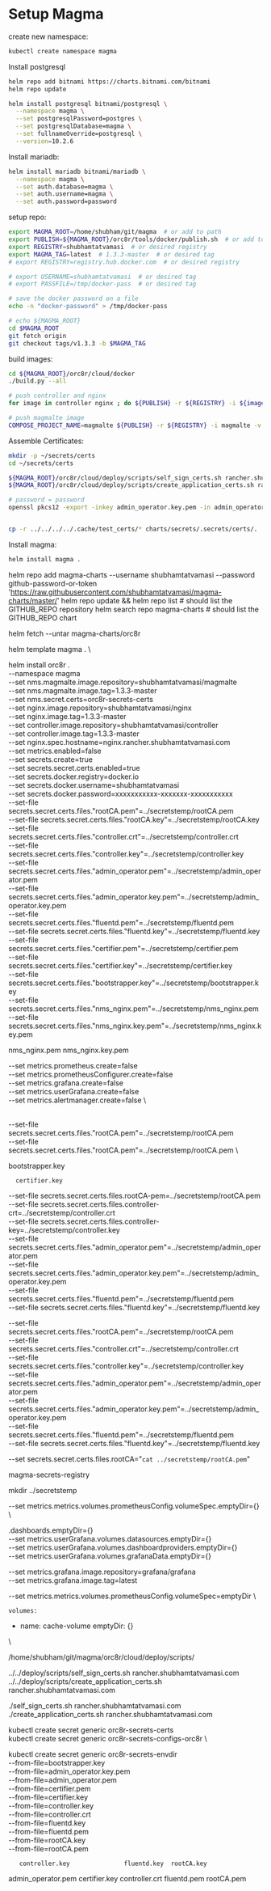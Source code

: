 # Setup Magma

create new namespace:
```bash
kubectl create namespace magma
```

Install postgresql
```bash
helm repo add bitnami https://charts.bitnami.com/bitnami
helm repo update

helm install postgresql bitnami/postgresql \
  --namespace magma \
  --set postgresqlPassword=postgres \
  --set postgresqlDatabase=magma \
  --set fullnameOverride=postgresql \
  --version=10.2.6
```

Install mariadb:
```bash
helm install mariadb bitnami/mariadb \
  --namespace magma \
  --set auth.database=magma \
  --set auth.username=magma \
  --set auth.password=password
```

setup repo:
```bash
export MAGMA_ROOT=/home/shubham/git/magma  # or add to path
export PUBLISH=${MAGMA_ROOT}/orc8r/tools/docker/publish.sh  # or add to path
export REGISTRY=shubhamtatvamasi  # or desired registry
export MAGMA_TAG=latest  # 1.3.3-master  # or desired tag
# export REGISTRY=registry.hub.docker.com  # or desired registry

# export USERNAME=shubhamtatvamasi  # or desired tag
# export PASSFILE=/tmp/docker-pass  # or desired tag

# save the docker password on a file
echo -n "docker-password" > /tmp/docker-pass   

# echo ${MAGMA_ROOT}
cd $MAGMA_ROOT
git fetch origin
git checkout tags/v1.3.3 -b $MAGMA_TAG
```

build images:
```bash
cd ${MAGMA_ROOT}/orc8r/cloud/docker
./build.py --all

# push controller and nginx
for image in controller nginx ; do ${PUBLISH} -r ${REGISTRY} -i ${image} -v ${MAGMA_TAG} ; done

# push magmalte image
COMPOSE_PROJECT_NAME=magmalte ${PUBLISH} -r ${REGISTRY} -i magmalte -v ${MAGMA_TAG}
```

Assemble Certificates:
```bash
mkdir -p ~/secrets/certs
cd ~/secrets/certs

${MAGMA_ROOT}/orc8r/cloud/deploy/scripts/self_sign_certs.sh rancher.shubhamtatvamasi.com
${MAGMA_ROOT}/orc8r/cloud/deploy/scripts/create_application_certs.sh rancher.shubhamtatvamasi.com

# password = password
openssl pkcs12 -export -inkey admin_operator.key.pem -in admin_operator.pem -out admin_operator.pfx


cp -r ../../../../.cache/test_certs/* charts/secrets/.secrets/certs/.
```

Install magma:
```bash
helm install magma .
```


helm repo add magma-charts --username shubhamtatvamasi --password github-password-or-token \
      'https://raw.githubusercontent.com/shubhamtatvamasi/magma-charts/master/'
helm repo update && helm repo list  # should list the GITHUB_REPO repository
helm search repo magma-charts  # should list the GITHUB_REPO chart


helm fetch --untar magma-charts/orc8r

helm template magma . \

helm install orc8r . \
  --namespace magma \
  --set nms.magmalte.image.repository=shubhamtatvamasi/magmalte \
  --set nms.magmalte.image.tag=1.3.3-master \
  --set nms.secret.certs=orc8r-secrets-certs \
  --set nginx.image.repository=shubhamtatvamasi/nginx \
  --set nginx.image.tag=1.3.3-master \
  --set controller.image.repository=shubhamtatvamasi/controller \
  --set controller.image.tag=1.3.3-master \
  --set nginx.spec.hostname=nginx.rancher.shubhamtatvamasi.com \
  --set metrics.enabled=false \
  --set secrets.create=true \
  --set secrets.secret.certs.enabled=true \
  --set secrets.docker.registry=docker.io \
  --set secrets.docker.username=shubhamtatvamasi \
  --set secrets.docker.password=xxxxxxxxxxx-xxxxxxx-xxxxxxxxxxx \
  --set-file secrets.secret.certs.files."rootCA\.pem"=../secretstemp/rootCA.pem \
  --set-file secrets.secret.certs.files."rootCA\.key"=../secretstemp/rootCA.key \
  --set-file secrets.secret.certs.files."controller\.crt"=../secretstemp/controller.crt \
  --set-file secrets.secret.certs.files."controller\.key"=../secretstemp/controller.key \
  --set-file secrets.secret.certs.files."admin_operator\.pem"=../secretstemp/admin_operator.pem \
  --set-file secrets.secret.certs.files."admin_operator\.key\.pem"=../secretstemp/admin_operator.key.pem \
  --set-file secrets.secret.certs.files."fluentd\.pem"=../secretstemp/fluentd.pem \
  --set-file secrets.secret.certs.files."fluentd\.key"=../secretstemp/fluentd.key \
  --set-file secrets.secret.certs.files."certifier\.pem"=../secretstemp/certifier.pem \
  --set-file secrets.secret.certs.files."certifier\.key"=../secretstemp/certifier.key \
  --set-file secrets.secret.certs.files."bootstrapper\.key"=../secretstemp/bootstrapper.key \
  --set-file secrets.secret.certs.files."nms_nginx\.pem"=../secretstemp/nms_nginx.pem \
  --set-file secrets.secret.certs.files."nms_nginx\.key\.pem"=../secretstemp/nms_nginx.key.pem
  

  nms_nginx.pem
  nms_nginx.key.pem

  --set metrics.prometheus.create=false \
  --set metrics.prometheusConfigurer.create=false \
  --set metrics.grafana.create=false \
  --set metrics.userGrafana.create=false \
  --set metrics.alertmanager.create=false \

   \
  --set-file secrets.secret.certs.files."rootCA\.pem"=../secretstemp/rootCA.pem \
  --set-file secrets.secret.certs.files."rootCA\.pem"=../secretstemp/rootCA.pem \


  bootstrapper.key
  
           
      certifier.key            






  --set-file secrets.secret.certs.files.rootCA-pem=../secretstemp/rootCA.pem \
  --set-file secrets.secret.certs.files.controller-crt=../secretstemp/controller.crt \
  --set-file secrets.secret.certs.files.controller-key=../secretstemp/controller.key \
  --set-file secrets.secret.certs.files."admin_operator.pem"=../secretstemp/admin_operator.pem \
  --set-file secrets.secret.certs.files."admin_operator.key.pem"=../secretstemp/admin_operator.key.pem \
  --set-file secrets.secret.certs.files."fluentd.pem"=../secretstemp/fluentd.pem \
  --set-file secrets.secret.certs.files."fluentd.key"=../secretstemp/fluentd.key



  --set-file secrets.secret.certs.files."rootCA.pem"=../secretstemp/rootCA.pem \
  --set-file secrets.secret.certs.files."controller.crt"=../secretstemp/controller.crt \
  --set-file secrets.secret.certs.files."controller.key"=../secretstemp/controller.key \
  --set-file secrets.secret.certs.files."admin_operator.pem"=../secretstemp/admin_operator.pem \
  --set-file secrets.secret.certs.files."admin_operator.key.pem"=../secretstemp/admin_operator.key.pem \
  --set-file secrets.secret.certs.files."fluentd.pem"=../secretstemp/fluentd.pem \
  --set-file secrets.secret.certs.files."fluentd.key"=../secretstemp/fluentd.key



  --set secrets.secret.certs.files.rootCA="`cat ../secretstemp/rootCA.pem`"




magma-secrets-registry

mkdir ../secretstemp


  --set metrics.metrics.volumes.prometheusConfig.volumeSpec.emptyDir={} \
  
  .dashboards.emptyDir={} \
  --set metrics.userGrafana.volumes.datasources.emptyDir={} \
  --set metrics.userGrafana.volumes.dashboardproviders.emptyDir={} \
  --set metrics.userGrafana.volumes.grafanaData.emptyDir={}


  --set metrics.grafana.image.repository=grafana/grafana \
  --set metrics.grafana.image.tag=latest


  --set metrics.metrics.volumes.prometheusConfig.volumeSpec=emptyDir \

    volumes:
  - name: cache-volume
    emptyDir: {}


   \


/home/shubham/git/magma/orc8r/cloud/deploy/scripts/ 

../../deploy/scripts/self_sign_certs.sh rancher.shubhamtatvamasi.com
../../deploy/scripts/create_application_certs.sh rancher.shubhamtatvamasi.com


./self_sign_certs.sh rancher.shubhamtatvamasi.com
./create_application_certs.sh rancher.shubhamtatvamasi.com


kubectl create secret generic orc8r-secrets-certs \
kubectl create secret generic orc8r-secrets-configs-orc8r \

kubectl create secret generic orc8r-secrets-envdir \
  --from-file=bootstrapper.key \
  --from-file=admin_operator.key.pem \
  --from-file=admin_operator.pem \
  --from-file=certifier.pem \
  --from-file=certifier.key \
  --from-file=controller.key \
  --from-file=controller.crt \
  --from-file=fluentd.key \
  --from-file=fluentd.pem \
  --from-file=rootCA.key \
  --from-file=rootCA.pem


       controller.key               fluentd.key  rootCA.key 
admin_operator.pem      certifier.key     controller.crt  fluentd.pem  rootCA.pem

